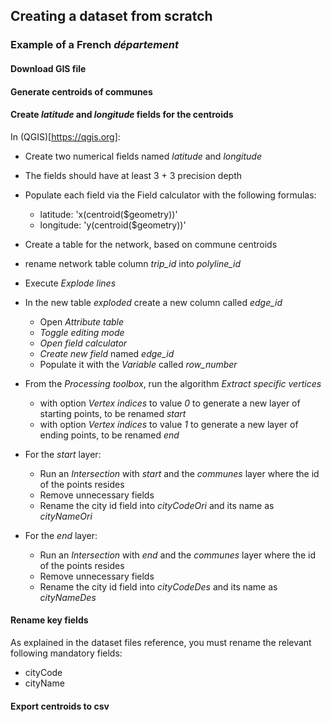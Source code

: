 ## Creating a dataset from scratch

### Example of a French _département_

#### Download GIS file
#### Generate centroids of communes
#### Create _latitude_ and _longitude_ fields for the centroids
In (QGIS)[https://qgis.org]:
* Create two numerical fields named _latitude_ and _longitude_
* The fields should have at least 3 + 3 precision depth
* Populate each field via the Field calculator with the following formulas:
   * latitude: 'x(centroid($geometry))'
   * longitude: 'y(centroid($geometry))'


* Create a table for the network, based on commune centroids
* rename network table column _trip_id_ into _polyline_id_
* Execute _Explode lines_
* In the new table _exploded_ create a new column called _edge_id_
  * Open _Attribute table_
  * _Toggle editing mode_
  * _Open field calculator_
  * _Create new field_ named _edge_id_
  * Populate it with the _Variable_ called _row_number_
* From the _Processing toolbox_, run the algorithm _Extract specific vertices_
  * with option _Vertex indices_ to value _0_ to generate a new layer of starting points, to be renamed _start_
  * with option _Vertex indices_ to value _1_ to generate a new layer of ending points, to be renamed _end_
* For the _start_ layer:
  * Run an _Intersection_ with _start_ and the _communes_ layer where the id of the points resides
  * Remove unnecessary fields
  * Rename the city id field into _cityCodeOri_ and its name as _cityNameOri_
* For the _end_ layer:
  * Run an _Intersection_ with _end_ and the _communes_ layer where the id of the points resides
  * Remove unnecessary fields
  * Rename the city id field into _cityCodeDes_ and its name as _cityNameDes_

#### Rename key fields
As explained in the dataset files reference, you must rename the relevant following mandatory fields:
* cityCode
* cityName
#### Export centroids to csv